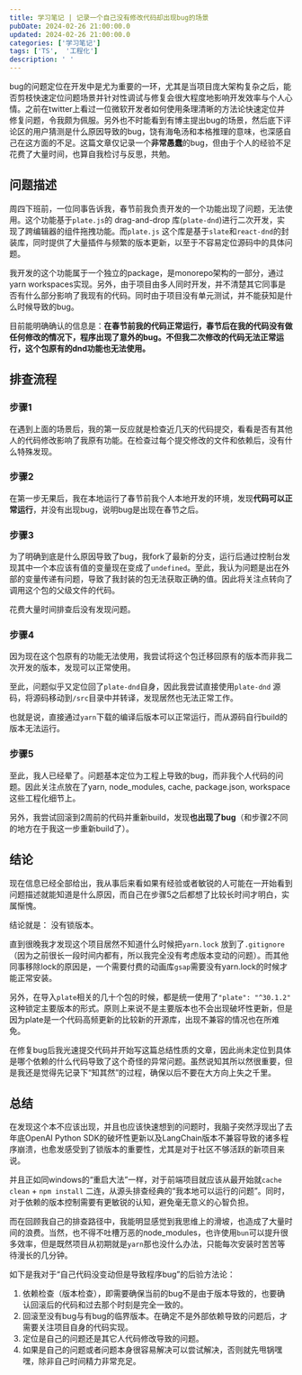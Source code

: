 ```yaml
---
title: 学习笔记 | 记录一个自己没有修改代码却出现bug的场景
pubDate: 2024-02-26 21:00:00.0
updated: 2024-02-26 21:00:00.0
categories: ['学习笔记']
tags: ['TS',  '工程化']
description: ' '
---
```


bug的问题定位在开发中是尤为重要的一环，尤其是当项目庞大架构复杂之后，能否剪枝快速定位问题场景并针对性调试与修复会很大程度地影响开发效率与个人心情。之前在twitter上看过一位微软开发者如何使用条理清晰的方法论快速定位并修复问题，令我颇为佩服。另外也不时能看到有博主提出bug的场景，然后底下评论区的用户猜测是什么原因导致的bug，饶有海龟汤和本格推理的意味，也深感自己在这方面的不足。这篇文章仅记录一个**非常愚蠢**的bug，但由于个人的经验不足花费了大量时间，也算自我检讨与反思，共勉。

## 问题描述

周四下班前，一位同事告诉我，春节前我负责开发的一个功能出现了问题，无法使用。这个功能基于`plate.js`的 drag-and-drop 库(`plate-dnd`)进行二次开发，实现了跨编辑器的组件拖拽功能。而`plate.js` 这个库是基于`slate`和`react-dnd`的封装库，同时提供了大量插件与频繁的版本更新，以至于不容易定位源码中的具体问题。

我开发的这个功能属于一个独立的package，是monorepo架构的一部分，通过yarn workspaces实现。另外，由于项目由多人同时开发，并不清楚其它同事是否有什么部分影响了我现有的代码。同时由于项目没有单元测试，并不能获知是什么时候导致的bug。

目前能明确确认的信息是：**在春节前我的代码正常运行，春节后在我的代码没有做任何修改的情况下，程序出现了意外的bug。不但我二次修改的代码无法正常运行，这个包原有的dnd功能也无法使用。**

## 排查流程

### 步骤1

在遇到上面的场景后，我的第一反应就是检查近几天的代码提交，看看是否有其他人的代码修改影响了我原有功能。在检查过每个提交修改的文件和依赖后，没有什么特殊发现。

### 步骤2

在第一步无果后，我在本地运行了春节前我个人本地开发的环境，发现**代码可以正常运行**，并没有出现bug，说明bug是出现在春节之后。

### 步骤3

为了明确到底是什么原因导致了bug，我fork了最新的分支，运行后通过控制台发现其中一个本应该有值的变量现在变成了`undefined`。至此，我认为问题是出在外部的变量传递有问题，导致了我封装的包无法获取正确的值。因此将关注点转向了调用这个包的父级文件的代码。

花费大量时间排查后没有发现问题。

### 步骤4

因为现在这个包原有的功能无法使用，我尝试将这个包迁移回原有的版本而非我二次开发的版本，发现可以正常使用。

至此，问题似乎又定位回了`plate-dnd`自身，因此我尝试直接使用`plate-dnd` 源码，将源码移动到`/src`目录中并转译，发现居然也无法正常工作。

也就是说，直接通过`yarn`下载的编译后版本可以正常运行，而从源码自行build的版本无法运行。

### 步骤5

至此，我人已经晕了。问题基本定位为工程上导致的bug，而非我个人代码的问题。因此关注点放在了yarn, node_modules, cache, package.json, workspace 这些工程化细节上。

另外，我尝试回滚到2周前的代码并重新build，发现**也出现了bug**（和步骤2不同的地方在于我这一步重新build了）。

## 结论

现在信息已经全部给出，我从事后来看如果有经验或者敏锐的人可能在一开始看到问题描述就能知道是什么原因，而自己在步骤5之后都想了比较长时间才明白，实属惭愧。

结论就是：
没有锁版本。

直到很晚我才发现这个项目居然不知道什么时候把`yarn.lock` 放到了`.gitignore`（因为之前很长一段时间内都有，所以我完全没有考虑版本变动的问题）。而其他同事移除lock的原因是，一个需要付费的动画库`gsap`需要没有yarn.lock的时候才能正常安装。

另外，在导入`plate`相关的几十个包的时候，都是统一使用了`"plate": "^30.1.2"` 这种锁定主要版本的形式。原则上来说不是主要版本也不会出现破坏性更新，但是因为plate是一个代码高频更新的比较新的开源库，出现不兼容的情况也在所难免。

在修复bug后我光速提交代码并开始写这篇总结性质的文章，因此尚未定位到具体是哪个依赖的什么代码导致了这个奇怪的异常问题。虽然说知其所以然很重要，但是我还是觉得先记录下“知其然”的过程，确保以后不要在大方向上失之千里。

## 总结

在发现这个本不应该出现，并且也应该快速想到的问题时，我脑子突然浮现出了去年底OpenAI Python SDK的破坏性更新以及LangChain版本不兼容导致的诸多程序崩溃，也愈发感受到了锁版本的重要性，尤其是对于社区不够活跃的新项目来说。

并且正如同windows的“重启大法”一样，对于前端项目就应该从最开始就`cache clean` + `npm install` 二连，从源头排查经典的“我本地可以运行的问题”。同时，对于依赖的版本控制需要有更敏锐的认知，避免毫无意义的心智负担。

而在回顾我自己的排查路径中，我能明显感觉到我思维上的滑坡，也造成了大量时间的浪费。当然，也不得不吐槽万恶的node_modules，也许使用`bun`可以提升很多效率，但是既然项目从初期就是`yarn`那也没什么办法，只能每次安装时苦苦等待漫长的几分钟。

如下是我对于“自己代码没变动但是导致程序bug”的后验方法论：

1. 依赖检查（版本检查），即需要确保当前的bug不是由于版本导致的，也要确认回滚后的代码和过去那个时刻是完全一致的。
2. 回滚至没有bug与有bug的临界版本。在确定不是外部依赖导致的问题后，才需要关注项目自身的代码实现。
3. 定位是自己的问题还是其它人代码修改导致的问题。
4. 如果是自己的问题或者问题本身很容易解决可以尝试解决，否则就先甩锅嘿嘿，除非自己时间精力非常充足。
